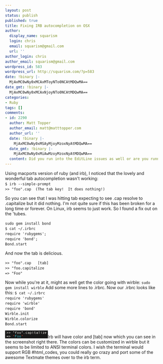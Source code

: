 ```yaml
---
layout: post
status: publish
published: true
title: Fixing IRB autocompletion on OSX
author:
  display_name: squarism
  login: chris
  email: squarism@gmail.com
  url: ''
author_login: chris
author_email: squarism@gmail.com
wordpress_id: 583
wordpress_url: http://squarism.com/?p=583
date: !binary |-
  MjAxMC0wNy0xMCAxMToyNTo0NCAtMDQwMA==
date_gmt: !binary |-
  MjAxMC0wNy0xMCAxNjoyNTo0NCAtMDQwMA==
categories:
- Ruby
tags: []
comments:
- id: 2290
  author: Matt Topper
  author_email: matt@matttopper.com
  author_url: ''
  date: !binary |-
    MjAxMC0wNy0xMSAyMjoyMzoxNyAtMDQwMA==
  date_gmt: !binary |-
    MjAxMC0wNy0xMiAwMzoyMzoxNyAtMDQwMA==
  content: Did you run into the EditLine issues as well or are you running Readline?
---
```

<p>Using macports version of ruby (and irb), I noticed that the lovely and wonderful tab autocompletion wasn't working:
<code>
$ irb --simple-prompt
>> "foo".cap  (The tab key!  It does nothing!)
</code></p>
<p>So you can see that I was hitting tab expecting to see .cap resolve to .capitalize but it did nothing.  I'm not quite sure if this has been broken for a long time or forever.  On Linux, irb seems to just work.  So I found a fix out on the 'tubes.</p>
<p><code>sudo gem install bond
$ cat ~/.irbrc
require 'rubygems';
require 'bond';
Bond.start</code></p>
<p>And now the tab is delicious.</p>
<p><code>>> "foo".cap   [tab]
>> "foo.capitalize
=> "Foo"</code></p>
<p>Now while you're at it, might as well get the color going with wirble:
<code>sudo gem install wirble</code>
Add some more lines to .irbrc.  Now our .irbrc looks like this:
<code>$ cat ~/.irbrc
require 'rubygems'
require 'wirble'
require 'bond'
Wirble.init
Wirble.colorize
Bond.start</code></p>
<p><img src="/uploads/2010/07/wirble_bond.png" alt="" title="wirble_bond" width="141" height="26" class="alignright size-full wp-image-587" />Irb will have color and [tab] now which you can see in the screenshot right there.  The colors can be customized in wirble but it seems to be limited to ANSI terminal colors.  I wish the terminal would support RGB #html_codes, you could really go crazy and port some of the awesome Textmate themes over to the irb term.</p>
